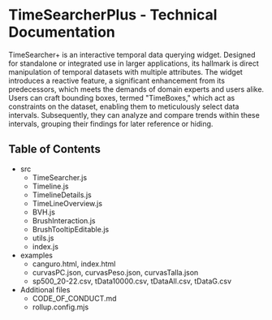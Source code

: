 # TimeSearcherPlus - Technical Documentation
TimeSearcher+ is an interactive temporal data querying widget. Designed for standalone or integrated use in larger applications, its hallmark is direct manipulation of temporal datasets with multiple attributes. The widget introduces a reactive feature, a significant enhancement from its predecessors, which meets the demands of domain experts and users alike. Users can craft bounding boxes, termed "TimeBoxes," which act as constraints on the dataset, enabling them to meticulously select data intervals. Subsequently, they can analyze and compare trends within these intervals, grouping their findings for later reference or hiding.

## Table of Contents
- src
  - TimeSearcher.js
  - Timeline.js
  - TimelineDetails.js
  - TimeLineOverview.js
  - BVH.js
  - BrushInteraction.js
  - BrushTooltipEditable.js
  - utils.js
  - index.js
- examples
  - canguro.html, index.html
  - curvasPC.json, curvasPeso.json, curvasTalla.json
  - sp500_20-22.csv, tData10000.csv, tDataAll.csv, tDataG.csv
- Additional files
  - CODE_OF_CONDUCT.md
  - rollup.config.mjs
